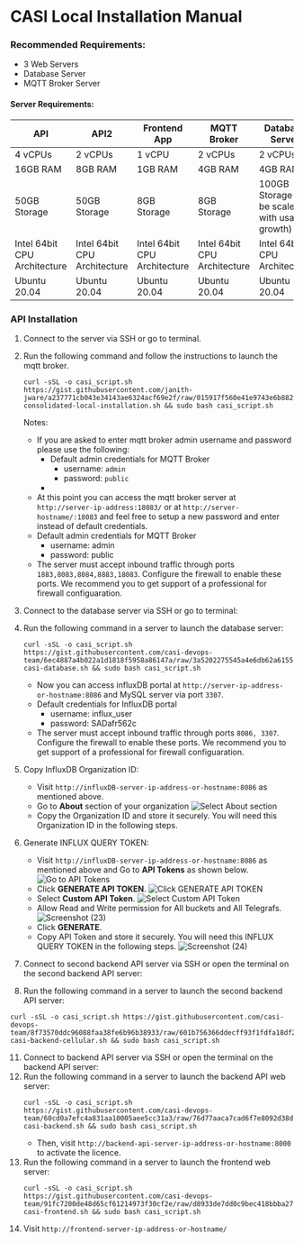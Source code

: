# CASI Local Installation Manual

### Recommended Requirements:
 - 3 Web Servers
 - Database Server
 - MQTT Broker Server

#### Server Requirements:
| API | API2 | Frontend App | MQTT Broker | Database Server |
|--|--|--|--|--|
| 4 vCPUs | 2 vCPUs | 1 vCPU | 2 vCPUs | 2 vCPUs |
| 16GB RAM | 8GB RAM | 1GB RAM | 4GB RAM | 4GB RAM |
| 50GB Storage | 50GB Storage | 8GB Storage | 8GB Storage | 100GB Storage (To be scaled with usage growth) |
| Intel 64bit CPU Architecture | Intel 64bit CPU Architecture | Intel 64bit CPU Architecture  | Intel 64bit CPU Architecture  | Intel 64bit CPU Architecture  |
| Ubuntu 20.04 | Ubuntu 20.04 | Ubuntu 20.04 | Ubuntu 20.04 | Ubuntu 20.04 |

### API Installation
1. Connect to the server via SSH or go to terminal.
3. Run the following command and follow the instructions to launch the mqtt broker.
   ```
   curl -sSL -o casi_script.sh https://gist.githubusercontent.com/janith-jware/a237771cb043e34143ae6324acf69e2f/raw/015917f560e41e9743e6b8828713b6b212ac261c/casi-consolidated-local-installation.sh && sudo bash casi_script.sh
   ```

   Notes:
   - If you are asked to enter mqtt broker admin username and password please use the following:
     - Default admin credentials for MQTT Broker
       - username: `admin`
       - password: `public`
     - 
   - At this point you can access the mqtt broker server at `http://server-ip-address:18083/` or at `http://server-hostname/:18083` and feel free to setup a new password and enter instead of default credentials.
   - Default admin credentials for MQTT Broker
     - username: admin
     - password: public
   - The server must accept inbound traffic through ports `1883,8083,8084,8883,18083`. Configure the firewall to enable these ports. We recommend you to get support of a professional for firewall configuaration.
5. Connect to the database server via SSH or go to terminal:
6. Run the following command in a server to launch the database server:
   ```
   curl -sSL -o casi_script.sh https://gist.githubusercontent.com/casi-devops-team/6ec4887a4b022a1d1818f5958a86147a/raw/3a5202275545a4e6db62a6155e59b871a195c320/local-casi-database.sh && sudo bash casi_script.sh
   ```
   - Now you can access influxDB portal at `http://server-ip-address-or-hostname:8086` and MySQL server via port `3307`.
   - Default credentials for InfluxDB portal
     - username: influx_user
     - password: SADafr562c
   - The server must accept inbound traffic through ports `8086, 3307`. Configure the firewall to enable these ports. We recommend you to get support of a professional for firewall configuaration.
7. Copy InfluxDB Organization ID:
   * Visit `http://influxDB-server-ip-address-or-hostname:8086` as mentioned above.
   - Go to **About** section of your organization
     ![Select About section](https://github.com/casi-devops-team/local-installation-manual/assets/136977780/61f80b7c-7032-4177-927d-d8633583889d)
   - Copy the Organization ID and store it securely. You will need this Organization ID in the following steps.
8. Generate INFLUX QUERY TOKEN:
   - Visit `http://influxDB-server-ip-address-or-hostname:8086` as mentioned above and Go to **API Tokens** as shown below.
     ![Go to API Tokens](https://github.com/casi-devops-team/local-installation-manual/assets/136977780/5956f7af-fb12-4a71-8206-39af7a4f8b63)
   - Click **GENERATE API TOKEN**.
     ![Click GENERATE API TOKEN](https://github.com/casi-devops-team/local-installation-manual/assets/136977780/97833c4a-aa39-4516-b51d-3a19e897df7f)
   - Select **Custom API Token**.
     ![Select Custom API Token](https://github.com/casi-devops-team/local-installation-manual/assets/136977780/f175fb71-2a95-4ba9-9cf3-2ce3c2c8b77e)
   - Allow Read and Write permission for All buckets and All Telegrafs.
     ![Screenshot (23)](https://github.com/casi-devops-team/local-installation-manual/assets/136977780/0922571e-81f6-4793-9656-c4dce568ce68)
   - Click **GENERATE**.
   - Copy API Token and store it securely. You will need this INFLUX QUERY TOKEN in the following steps.
     ![Screenshot (24)](https://github.com/casi-devops-team/local-installation-manual/assets/136977780/575da537-3f8c-4dd1-9e50-5c2eb102222a)
9. Connect to second backend API server via SSH or open the terminal on the second backend API server:
10. Run the following command in a server to launch the second backend API server:
   ```
   curl -sSL -o casi_script.sh https://gist.githubusercontent.com/casi-devops-team/8f73570ddc96088faa38fe6b96b38933/raw/601b756366ddecff93f1fdfa18df21583a0103f9/local-casi-backend-cellular.sh && sudo bash casi_script.sh
   ```
11. Connect to backend API server via SSH or open the terminal on the backend API server:
12. Run the following command in a server to launch the backend API web server:
    ```
    curl -sSL -o casi_script.sh https://gist.githubusercontent.com/casi-devops-team/60cd0a7efc4a831aa10005aee5cc31a3/raw/76d77aaca7cad6f7e8092d38d6a4ffab06e6b71b/local-casi-backend.sh && sudo bash casi_script.sh
    ```
    - Then, visit `http://backend-api-server-ip-address-or-hostname:8000` to activate the licence.
13. Run the following command in a server to launch the frontend web server:
    ```
    curl -sSL -o casi_script.sh https://gist.githubusercontent.com/casi-devops-team/91fc7200de48d65cf61214973f30cf2e/raw/d8933de7dd0c9bec418bbba2789dc26fac3d2a90/local-casi-frontend.sh && sudo bash casi_script.sh
    ```
14. Visit `http://frontend-server-ip-address-or-hostname/`

    
